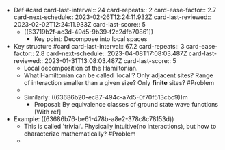 - Def #card
  card-last-interval:: 24
  card-repeats:: 2
  card-ease-factor:: 2.7
  card-next-schedule:: 2023-02-26T12:24:11.932Z
  card-last-reviewed:: 2023-02-02T12:24:11.933Z
  card-last-score:: 5
	- ((63719b2f-ac3d-49d5-9b39-f2c2dfb70861))
		- Key point: Decompose into local spaces
- Key structure #card
  card-last-interval:: 67.2
  card-repeats:: 3
  card-ease-factor:: 2.8
  card-next-schedule:: 2023-04-08T17:08:03.487Z
  card-last-reviewed:: 2023-01-31T13:08:03.487Z
  card-last-score:: 5
	- Local decomposition of the Hamiltonian.
	- What Hamiltonian can be called 'local'? Only adjacent sites? Range of interaction smaller than a given size? Only **finite** sites? #Problem
	-
	- Similarly: ((63686b20-ec87-494c-a7d5-0f70f513cbc9))m
		- Proposal: By equivalence classes of ground state wave functions [With ref]
- Example: ((63686b76-be61-478b-a8e2-378c8c78153d))
	- This is called 'trivial'. Physically intuitive(no interactions), but how to characterize mathematically? #Problem
	-